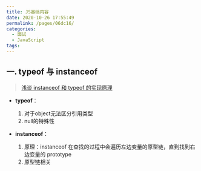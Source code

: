 ```yaml
---
title: JS基础内容
date: 2020-10-26 17:55:49
permalink: /pages/06dc16/
categories: 
  - 面试
  - JavaScript
tags: 
---
```


## 一. typeof 与 instanceof

> [浅谈 instanceof 和 typeof 的实现原理](https://juejin.im/post/6844903613584654344)

- **typeof**：

    1. 对于object无法区分引用类型
    2. null的特殊性

- **instanceof**：

    1. 原理：instanceof 在查找的过程中会遍历左边变量的原型链，直到找到右边变量的 prototype
    2. 原型链相关
